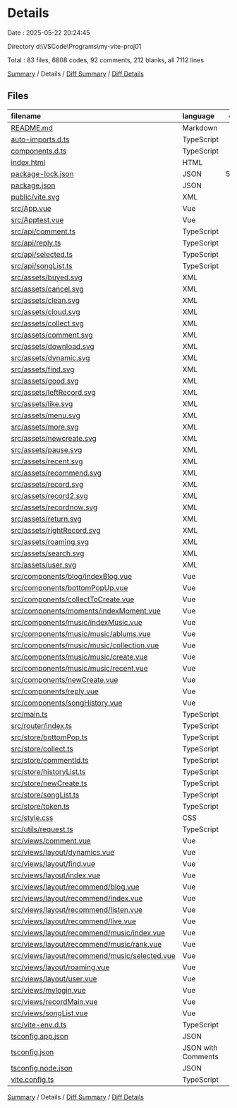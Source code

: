 # Details

Date : 2025-05-22 20:24:45

Directory d:\\VSCode\\Programs\\my-vite-proj01

Total : 83 files,  6808 codes, 92 comments, 212 blanks, all 7112 lines

[Summary](results.md) / Details / [Diff Summary](diff.md) / [Diff Details](diff-details.md)

## Files
| filename | language | code | comment | blank | total |
| :--- | :--- | ---: | ---: | ---: | ---: |
| [README.md](/README.md) | Markdown | 3 | 0 | 3 | 6 |
| [auto-imports.d.ts](/auto-imports.d.ts) | TypeScript | 5 | 6 | 1 | 12 |
| [components.d.ts](/components.d.ts) | TypeScript | 27 | 6 | 2 | 35 |
| [index.html](/index.html) | HTML | 18 | 0 | 1 | 19 |
| [package-lock.json](/package-lock.json) | JSON | 5,163 | 0 | 1 | 5,164 |
| [package.json](/package.json) | JSON | 37 | 0 | 1 | 38 |
| [public/vite.svg](/public/vite.svg) | XML | 1 | 0 | 0 | 1 |
| [src/App.vue](/src/App.vue) | Vue | 7 | 0 | 4 | 11 |
| [src/Apptest.vue](/src/Apptest.vue) | Vue | 22 | 0 | 5 | 27 |
| [src/api/comment.ts](/src/api/comment.ts) | TypeScript | 9 | 0 | 1 | 10 |
| [src/api/reply.ts](/src/api/reply.ts) | TypeScript | 10 | 0 | 1 | 11 |
| [src/api/selected.ts](/src/api/selected.ts) | TypeScript | 10 | 3 | 3 | 16 |
| [src/api/songList.ts](/src/api/songList.ts) | TypeScript | 9 | 0 | 2 | 11 |
| [src/assets/buyed.svg](/src/assets/buyed.svg) | XML | 1 | 0 | 0 | 1 |
| [src/assets/cancel.svg](/src/assets/cancel.svg) | XML | 1 | 0 | 0 | 1 |
| [src/assets/clean.svg](/src/assets/clean.svg) | XML | 1 | 0 | 0 | 1 |
| [src/assets/cloud.svg](/src/assets/cloud.svg) | XML | 1 | 0 | 0 | 1 |
| [src/assets/collect.svg](/src/assets/collect.svg) | XML | 1 | 0 | 0 | 1 |
| [src/assets/comment.svg](/src/assets/comment.svg) | XML | 1 | 0 | 0 | 1 |
| [src/assets/download.svg](/src/assets/download.svg) | XML | 1 | 0 | 0 | 1 |
| [src/assets/dynamic.svg](/src/assets/dynamic.svg) | XML | 1 | 0 | 0 | 1 |
| [src/assets/find.svg](/src/assets/find.svg) | XML | 1 | 0 | 0 | 1 |
| [src/assets/good.svg](/src/assets/good.svg) | XML | 1 | 0 | 0 | 1 |
| [src/assets/leftRecord.svg](/src/assets/leftRecord.svg) | XML | 1 | 0 | 0 | 1 |
| [src/assets/like.svg](/src/assets/like.svg) | XML | 1 | 0 | 0 | 1 |
| [src/assets/menu.svg](/src/assets/menu.svg) | XML | 1 | 0 | 0 | 1 |
| [src/assets/more.svg](/src/assets/more.svg) | XML | 1 | 0 | 0 | 1 |
| [src/assets/newcreate.svg](/src/assets/newcreate.svg) | XML | 1 | 0 | 0 | 1 |
| [src/assets/pause.svg](/src/assets/pause.svg) | XML | 1 | 0 | 0 | 1 |
| [src/assets/recent.svg](/src/assets/recent.svg) | XML | 1 | 0 | 0 | 1 |
| [src/assets/recommend.svg](/src/assets/recommend.svg) | XML | 1 | 0 | 0 | 1 |
| [src/assets/record.svg](/src/assets/record.svg) | XML | 1 | 0 | 0 | 1 |
| [src/assets/record2.svg](/src/assets/record2.svg) | XML | 1 | 0 | 0 | 1 |
| [src/assets/recordnow.svg](/src/assets/recordnow.svg) | XML | 1 | 0 | 0 | 1 |
| [src/assets/return.svg](/src/assets/return.svg) | XML | 1 | 0 | 0 | 1 |
| [src/assets/rightRecord.svg](/src/assets/rightRecord.svg) | XML | 1 | 0 | 0 | 1 |
| [src/assets/roaming.svg](/src/assets/roaming.svg) | XML | 1 | 0 | 0 | 1 |
| [src/assets/search.svg](/src/assets/search.svg) | XML | 1 | 0 | 0 | 1 |
| [src/assets/user.svg](/src/assets/user.svg) | XML | 1 | 0 | 0 | 1 |
| [src/components/blog/indexBlog.vue](/src/components/blog/indexBlog.vue) | Vue | 5 | 0 | 1 | 6 |
| [src/components/bottomPopUp.vue](/src/components/bottomPopUp.vue) | Vue | 37 | 3 | 9 | 49 |
| [src/components/collectToCreate.vue](/src/components/collectToCreate.vue) | Vue | 33 | 2 | 8 | 43 |
| [src/components/moments/indexMoment.vue](/src/components/moments/indexMoment.vue) | Vue | 5 | 0 | 1 | 6 |
| [src/components/music/indexMusic.vue](/src/components/music/indexMusic.vue) | Vue | 55 | 1 | 3 | 59 |
| [src/components/music/music/ablums.vue](/src/components/music/music/ablums.vue) | Vue | 5 | 0 | 1 | 6 |
| [src/components/music/music/collection.vue](/src/components/music/music/collection.vue) | Vue | 72 | 0 | 6 | 78 |
| [src/components/music/music/create.vue](/src/components/music/music/create.vue) | Vue | 72 | 0 | 8 | 80 |
| [src/components/music/music/recent.vue](/src/components/music/music/recent.vue) | Vue | 5 | 0 | 1 | 6 |
| [src/components/newCreate.vue](/src/components/newCreate.vue) | Vue | 41 | 2 | 5 | 48 |
| [src/components/reply.vue](/src/components/reply.vue) | Vue | 88 | 9 | 8 | 105 |
| [src/components/songHistory.vue](/src/components/songHistory.vue) | Vue | 66 | 2 | 8 | 76 |
| [src/main.ts](/src/main.ts) | TypeScript | 13 | 0 | 2 | 15 |
| [src/router/index.ts](/src/router/index.ts) | TypeScript | 58 | 0 | 5 | 63 |
| [src/store/bottomPop.ts](/src/store/bottomPop.ts) | TypeScript | 10 | 0 | 1 | 11 |
| [src/store/collect.ts](/src/store/collect.ts) | TypeScript | 12 | 0 | 2 | 14 |
| [src/store/commentId.ts](/src/store/commentId.ts) | TypeScript | 12 | 0 | 1 | 13 |
| [src/store/historyList.ts](/src/store/historyList.ts) | TypeScript | 10 | 0 | 1 | 11 |
| [src/store/newCreate.ts](/src/store/newCreate.ts) | TypeScript | 33 | 0 | 5 | 38 |
| [src/store/songList.ts](/src/store/songList.ts) | TypeScript | 16 | 0 | 2 | 18 |
| [src/store/token.ts](/src/store/token.ts) | TypeScript | 10 | 1 | 1 | 12 |
| [src/style.css](/src/style.css) | CSS | 8 | 0 | 4 | 12 |
| [src/utils/request.ts](/src/utils/request.ts) | TypeScript | 16 | 9 | 4 | 29 |
| [src/views/comment.vue](/src/views/comment.vue) | Vue | 90 | 7 | 7 | 104 |
| [src/views/layout/dynamics.vue](/src/views/layout/dynamics.vue) | Vue | 5 | 0 | 3 | 8 |
| [src/views/layout/find.vue](/src/views/layout/find.vue) | Vue | 5 | 0 | 3 | 8 |
| [src/views/layout/index.vue](/src/views/layout/index.vue) | Vue | 49 | 5 | 4 | 58 |
| [src/views/layout/recommend/blog.vue](/src/views/layout/recommend/blog.vue) | Vue | 5 | 0 | 3 | 8 |
| [src/views/layout/recommend/index.vue](/src/views/layout/recommend/index.vue) | Vue | 25 | 0 | 4 | 29 |
| [src/views/layout/recommend/listen.vue](/src/views/layout/recommend/listen.vue) | Vue | 5 | 0 | 3 | 8 |
| [src/views/layout/recommend/live.vue](/src/views/layout/recommend/live.vue) | Vue | 5 | 0 | 3 | 8 |
| [src/views/layout/recommend/music/index.vue](/src/views/layout/recommend/music/index.vue) | Vue | 13 | 0 | 3 | 16 |
| [src/views/layout/recommend/music/rank.vue](/src/views/layout/recommend/music/rank.vue) | Vue | 5 | 0 | 2 | 7 |
| [src/views/layout/recommend/music/selected.vue](/src/views/layout/recommend/music/selected.vue) | Vue | 128 | 3 | 16 | 147 |
| [src/views/layout/roaming.vue](/src/views/layout/roaming.vue) | Vue | 5 | 0 | 3 | 8 |
| [src/views/layout/user.vue](/src/views/layout/user.vue) | Vue | 109 | 9 | 8 | 126 |
| [src/views/mylogin.vue](/src/views/mylogin.vue) | Vue | 53 | 5 | 8 | 66 |
| [src/views/recordMain.vue](/src/views/recordMain.vue) | Vue | 65 | 7 | 7 | 79 |
| [src/views/songList.vue](/src/views/songList.vue) | Vue | 124 | 7 | 12 | 143 |
| [src/vite-env.d.ts](/src/vite-env.d.ts) | TypeScript | 0 | 1 | 1 | 2 |
| [tsconfig.app.json](/tsconfig.app.json) | JSON | 15 | 1 | 3 | 19 |
| [tsconfig.json](/tsconfig.json) | JSON with Comments | 24 | 0 | 1 | 25 |
| [tsconfig.node.json](/tsconfig.node.json) | JSON | 23 | 2 | 4 | 29 |
| [vite.config.ts](/vite.config.ts) | TypeScript | 26 | 1 | 2 | 29 |

[Summary](results.md) / Details / [Diff Summary](diff.md) / [Diff Details](diff-details.md)